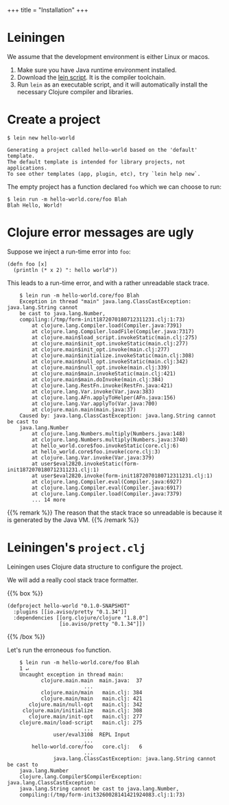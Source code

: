 +++
title = "Installation"
+++

# Leiningen

We assume that the development environment is either Linux or macos.

1. Make sure you have Java runtime environment installed.
1. Download the [lein script](https://leiningen.org/#install).  It is the compiler toolchain.
1. Run `lein` as an executable script, and it will automatically install the
   necessary Clojure compiler and libraries.

# Create a project

```
$ lein new hello-world

Generating a project called hello-world based on the 'default' template.
The default template is intended for library projects, not applications.
To see other templates (app, plugin, etc), try `lein help new`.
```

The empty project has a function declared `foo` which we can choose to run:

```
$ lein run -m hello-world.core/foo Blah   
Blah Hello, World!
```

# Clojure error messages are **ugly**

Suppose we inject a run-time error into `foo`:

```
(defn foo [x]
  (println (* x 2) ": hello world"))
```

This leads to a run-time error, and with a rather
unreadable stack trace.


```
    $ lein run -m hello-world.core/foo Blah
    Exception in thread "main" java.lang.ClassCastException: java.lang.String cannot
    be cast to java.lang.Number,
    compiling:(/tmp/form-init1872070180712311231.clj:1:73)
        at clojure.lang.Compiler.load(Compiler.java:7391)
        at clojure.lang.Compiler.loadFile(Compiler.java:7317)
        at clojure.main$load_script.invokeStatic(main.clj:275)
        at clojure.main$init_opt.invokeStatic(main.clj:277)
        at clojure.main$init_opt.invoke(main.clj:277)
        at clojure.main$initialize.invokeStatic(main.clj:308)
        at clojure.main$null_opt.invokeStatic(main.clj:342)
        at clojure.main$null_opt.invoke(main.clj:339)
        at clojure.main$main.invokeStatic(main.clj:421)
        at clojure.main$main.doInvoke(main.clj:384)
        at clojure.lang.RestFn.invoke(RestFn.java:421)
        at clojure.lang.Var.invoke(Var.java:383)
        at clojure.lang.AFn.applyToHelper(AFn.java:156)
        at clojure.lang.Var.applyTo(Var.java:700)
        at clojure.main.main(main.java:37)
    Caused by: java.lang.ClassCastException: java.lang.String cannot be cast to
    java.lang.Number
        at clojure.lang.Numbers.multiply(Numbers.java:148)
        at clojure.lang.Numbers.multiply(Numbers.java:3740)
        at hello_world.core$foo.invokeStatic(core.clj:6)
        at hello_world.core$foo.invoke(core.clj:3)
        at clojure.lang.Var.invoke(Var.java:379)
        at user$eval2820.invokeStatic(form-init1872070180712311231.clj:1)
        at user$eval2820.invoke(form-init1872070180712311231.clj:1)
        at clojure.lang.Compiler.eval(Compiler.java:6927)
        at clojure.lang.Compiler.eval(Compiler.java:6917)
        at clojure.lang.Compiler.load(Compiler.java:7379)
        ... 14 more
```

{{% remark %}}
The reason that the stack trace so unreadable is because
it is generated by the Java VM.
{{% /remark %}}

# Leiningen's `project.clj`

Leiningen uses Clojure data structure to configure the project.

We will add a really cool stack trace formatter.

{{% box %}}
```
(defproject hello-world "0.1.0-SNAPSHOT"
  :plugins [[io.aviso/pretty "0.1.34"]]
  :dependencies [[org.clojure/clojure "1.8.0"]
                 [io.aviso/pretty "0.1.34"]])
```
{{% /box %}}

Let's run the erroneous `foo` function.

```
    $ lein run -m hello-world.core/foo Blah
    1 ↵
    Uncaught exception in thread main:
           clojure.main.main  main.java:  37
                         ...                
           clojure.main/main   main.clj: 384
           clojure.main/main   main.clj: 421
       clojure.main/null-opt   main.clj: 342
     clojure.main/initialize   main.clj: 308
       clojure.main/init-opt   main.clj: 277
    clojure.main/load-script   main.clj: 275
                         ...                
               user/eval3108  REPL Input    
                         ...                
        hello-world.core/foo   core.clj:   6
                         ...                
               java.lang.ClassCastException: java.lang.String cannot be cast to
    java.lang.Number
    clojure.lang.Compiler$CompilerException: java.lang.ClassCastException:
    java.lang.String cannot be cast to java.lang.Number,
    compiling:(/tmp/form-init3260028141421924083.clj:1:73)
```
